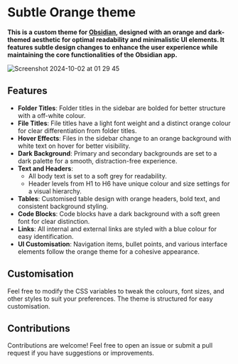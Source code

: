 # Subtle Orange theme

**This is a custom theme for [Obsidian](https://obsidian.md), designed with an orange and dark-themed aesthetic for optimal readability and minimalistic UI elements. It features subtle design changes to enhance the user experience while maintaining the core functionalities of the Obsidian app.**

![Screenshot 2024-10-02 at 01 29 45](https://github.com/user-attachments/assets/0854c383-4ac5-4094-9f3f-e852e09a0353)

## Features
- **Folder Titles**: Folder titles in the sidebar are bolded for better structure with a off-white colour.
- **File Titles**: File titles have a light font weight and a distinct orange colour for clear differentiation from folder titles.
- **Hover Effects**: Files in the sidebar change to an orange background with white text on hover for better visibility.
- **Dark Background**: Primary and secondary backgrounds are set to a dark palette for a smooth, distraction-free experience.
- **Text and Headers**: 
  - All body text is set to a soft grey for readability.
  - Header levels from H1 to H6 have unique colour and size settings for a visual hierarchy.
- **Tables**: Customised table design with orange headers, bold text, and consistent background styling.
- **Code Blocks**: Code blocks have a dark background with a soft green font for clear distinction.
- **Links**: All internal and external links are styled with a blue colour for easy identification.
- **UI Customisation**: Navigation items, bullet points, and various interface elements follow the orange theme for a cohesive appearance.

## Customisation
Feel free to modify the CSS variables to tweak the colours, font sizes, and other styles to suit your preferences. The theme is structured for easy customisation.

## Contributions
Contributions are welcome! Feel free to open an issue or submit a pull request if you have suggestions or improvements.
